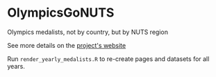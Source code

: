 # OlympicsGoNUTS
Olympics medalists, not by country, but by NUTS region

See more details on the [project's website](https://edjnet.github.io/OlympicsGoNUTS/)

Run `render_yearly_medalists.R` to re-create pages and datasets for all years.